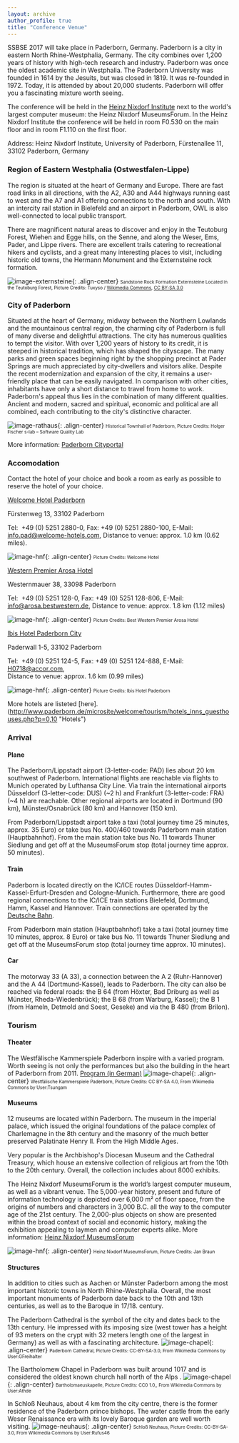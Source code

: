 ```yaml
---
layout: archive
author_profile: true
title: "Conference Venue"
---
```


SSBSE 2017 will take place in Paderborn, Germany. Paderborn is a city in eastern North Rhine-Westphalia, Germany. The city combines over 1,200 years of history with high-tech research and industry. Paderborn was once the oldest academic site in Westphalia. The Paderborn University was founded in 1614 by the Jesuits, but was closed in 1819. It was re-founded in 1972. Today, it is attended by about 20,000 students. Paderborn will offer you a fascinating mixture worth seeing.

The conference will be held in the [Heinz Nixdorf Institute](https://www.hni.uni-paderborn.de/en/headernavigation/contact-us/ "Heinz Nixdorf Institute") next to the world's largest computer museum: the Heinz Nixdorf MuseumsForum. 
In the  Heinz Nixdorf Institute the conference will be held in room F0.530 on the main floor and in room F1.110 on the first floor. 

Address: 
Heinz Nixdorf Institute, 
University of Paderborn, 
Fürstenallee 11, 
33102 Paderborn, 
Germany
				

### Region of Eastern Westphalia (Ostwestfalen-Lippe)

The region is situated at the heart of Germany and Europe. There are fast road links in all directions, with the A2, A30 and A44 highways running east to west and the A7 and A1 offering connections to the north and south. With an intercity rail station in Bielefeld and an airport in Paderborn, OWL is also well-connected to local public transport.

There are magnificent natural areas to discover and enjoy in the Teutoburg Forest, Wiehen and Egge hills, on the Senne, and along the Weser, Ems, Pader, and Lippe rivers. There are excellent trails catering to recreational hikers and cyclists, and a great many interesting places to visit, including historic old towns, the Hermann Monument and the Externsteine rock formation.

![image-externsteine](/images/venue/externsteine.png){: .align-center}
<span style="font-size: 10px">Sandstone Rock Formation Externsteine Located in the Teutoburg Forest, Picture Credits: Tuxyso / [Wikimedia Commons](http://https://commons.wikimedia.org/wiki/Main_Page "Wikimedia Commons"), [CC BY-SA 3.0](http://creativecommons.org/licenses/by-sa/3.0 "CC BY-SA 3.0")</span>

### City of Paderborn

Situated at the heart of Germany, midway between the Northern Lowlands and the mountainous central region, the charming city of Paderborn is full of many diverse and delightful attractions. The city has numerous qualities to tempt the visitor. With over 1,200 years of history to its credit, it is steeped in historical tradition, which has shaped the cityscape. The many parks and green spaces beginning right by the shopping precinct at Pader Springs are much appreciated by city-dwellers and visitors alike. Despite the recent modernization and expansion of the city, it remains a user-friendly place that can be easily navigated. In comparison with other cities, inhabitants have only a short distance to travel from home to work. Paderborn's appeal thus lies in the combination of many different qualities. Ancient and modern, sacred and spiritual, economic and political are all combined, each contributing to the city's distinctive character.

![image-rathaus](/images/venue/Rathaus_sm_(holger_fischer).jpg){: .align-center}
<span style="font-size: 10px">Historical Townhall of Paderborn, Picture Credits: Holger Fischer s-lab – Software Quality Lab</span>

More information: [Paderborn Cityportal](http://www.paderborn.de/microsite/welcome/index.php "Paderborn Cityportal")

### Accomodation 
Contact the hotel of your choice and book a room as early as possible to reserve the hotel of your choice.


[Welcome Hotel Paderborn](http://www.welcome-hotels.com/en/welcomehotel-paderborn/info/ "Welcome Hotel Paderborn")

Fürstenweg 13, 
33102 Paderborn

Tel:&nbsp;&nbsp;+49 (0) 5251 2880-0, 
Fax: +49 (0) 5251 2880-100, 
E-Mail: <a href="mailto:info.pad@welcome-hotels.com">info.pad@welcome-hotels.com</a>, 
Distance to venue: approx. 1.0 km (0.62 miles).

![image-hnf](/images/venue/hotel_welcome.jpg){: .align-center}
<span style="font-size: 10px">Picture Credits: Welcome Hotel  </span>



[Western Premier Arosa Hotel](http://book.bestwestern.com/bestwestern/DE/Paderborn-hotels/BEST-WESTERN-PREMIER-Arosa-Hotel/Hotel-Overview.do?propertyCode=95010&disablenav=true&suppressSSLPopup=true&sob=A105&language=en_US "Western Premier Arosa Hotel")

Westernmauer 38,
33098 Paderborn

Tel:&nbsp;&nbsp;+49 (0) 5251 128-0, 
Fax: +49 (0) 5251 128-806, 
E-Mail: <a href="mailto: info@arosa.bestwestern.de"> info@arosa.bestwestern.de</a>, 
Distance to venue: approx. 1.8 km (1.12 miles)

![image-hnf](/images/venue/hotel_arosa.jpg){: .align-center}
<span style="font-size: 10px">Picture Credits: Best Western Premier Arosa Hotel  </span>


[Ibis Hotel Paderborn City](http://www.ibis.com/gb/hotel-0718-ibis-paderborn-city/index.shtml "Ibis Hotel Paderborn")

Paderwall 1-5,
33102 Paderborn

Tel:&nbsp;&nbsp;+49 (0) 5251 124-5,
Fax: +49 (0) 5251 124-888,
E-Mail: <a href="mailto: H0718@accor.com"> H0718@accor.com</a>,				
Distance to venue: approx. 1.6 km (0.99 miles)

![image-hnf](/images/venue/hotel_ibis.jpg){: .align-center}
<span style="font-size: 10px">Picture Credits: Ibis Hotel Paderborn  </span>

More hotels are listeted [here].(http://www.paderborn.de/microsite/welcome/tourism/hotels_inns_guesthouses.php?p=0,10 "Hotels")

### Arrival

#### Plane  
The Paderborn/Lippstadt airport (3-letter-code: PAD) lies about 20 km southwest of Paderborn. 
International flights are reachable via flights to Munich operated by Lufthansa City Line. Via train the international airports  Düsseldorf (3-letter-code: DUS) (~2 h) and   Frankfurt (3-letter-code: FRA) (~4 h) are reachable. 
Other regional airports are located in Dortmund (90 km), Münster/Osnabrück (80 km) and Hannover (150 km). 

From Paderborn/Lippstadt airport take a taxi (total journey time 25 minutes, approx. 35 Euro) or take bus No. 400/460 towards Paderborn main station (Hauptbahnhof). From the main station take bus No. 11 towards Thuner Siedlung and get off at the MuseumsForum stop (total journey time approx. 50 minutes).

#### Train 
Paderborn is located directly on the IC/ICE routes Düsseldorf-Hamm-Kassel-Erfurt-Dresden and Cologne-Munich. Furthermore, there are good regional connections to the IC/ICE train stations Bielefeld, Dortmund, Hamm, Kassel and Hannover.
Train connections are operated by the [Deutsche Bahn](https://www.bahn.de/p_en/view/ "Deutsche Bahn").

From Paderborn main station (Hauptbahnhof) take a taxi (total journey time 10 minutes, approx. 8 Euro) or take bus No. 11 towards Thuner Siedlung and get off at the MuseumsForum stop (total journey time approx. 10 minutes).

#### Car 
The motorway 33 (A 33), a connection between the A 2 (Ruhr-Hannover) and the A 44 (Dortmund-Kassel), leads to Paderborn. The city can also be reached via federal roads: the B 64 (from Höxter, Bad Driburg as well as Münster, Rheda-Wiedenbrück); the B 68 (from Warburg, Kassel); the B 1 (from Hameln, Detmold and Soest, Geseke) and via the B 480 (from Brilon).

### Tourism 

#### Theater 

The Westfälische Kammerspiele Paderborn inspire with a varied program. Worth seeing is not only the performances but also the  building in the heart of Paderborn from 2011. [Program (in German)](http://www.theater-paderborn.de/final/html/programm_spielplan.php "Program")
![image-chapel](/images/venue/Theater.jpg){: .align-center}
<span style="font-size: 10px">Westfälische Kammerspiele Paderborn, Picture Credits:  CC BY-SA 4.0, From Wikimedia Commons by User:Tsungam  </span>



#### Museums
12 museums are located within Paderborn.
The museum in the imperial palace, which issued the original foundations of the palace complex of Charlemagne in the 8th century and the masonry of the much better preserved Palatinate Henry II. From the High Middle Ages.

Very popular is the Archbishop's Diocesan Museum and the Cathedral Treasury, which house an extensive collection of religious art from the 10th to the 20th century. Overall, the collection includes about 8000 exhibits.

The Heinz Nixdorf MuseumsForum is the world’s largest computer museum, as well as a vibrant venue. The 5,000-year history, present and future of information technology is depicted over 6,000 m² of floor space, from the origins of numbers and characters in 3,000 B.C. all the way to the computer age of the 21st century. The 2,000-plus objects on show are presented within the broad context of social and economic history, making the exhibition appealing to laymen and computer experts alike.
More information: [Heinz Nixdorf MuseumsForum](http://www.hnf.de/en/home.html "Heinz Nixdorf MuseumsForum")

![image-hnf](/images/venue/HNF-Aussenansicht_sm.jpg){: .align-center}
<span style="font-size: 10px">Heinz Nixdorf MuseumsForum, Picture Credits: Jan Braun  </span>

#### Structures 

In addition to cities such as Aachen or Münster Paderborn among the most important historic towns in North Rhine-Westphalia. Overall, the most important monuments of Paderborn date back to  the 10th and 13th centuries, as well as to the Baroque in 17/18. century.

The Paderborn Cathedral is the symbol of the city and dates back to the 13th century. He impressed with its 
imposing size (west tower has a height of 93 meters on the crypt with 32 meters length one of the largest in Germany) as well as with a fascinating architecture.
![image-chapel](/images/venue/Paderborn_Dom_Westturm_835.jpg){: .align-center}
<span style="font-size: 10px">Paderborn Cathedral, Picture Credits:  CC-BY-SA-3.0, From Wikimedia Commons by User:GFreihalter  </span>

The Bartholomew Chapel in Paderborn was built around 1017 and is considered the oldest known church hall north of the Alps .
![image-chapel](/images/venue/Bartholomaeuskapelle.JPG){: .align-center}
<span style="font-size: 10px">Bartholomaeuskapelle, Picture Credits:  CC0 1.0,, From Wikimedia Commons by User:Athde  </span>


In Schloß Neuhaus, about 4 km from the city centre, there is the former residence of the Paderborn prince bishops. The water castle from the early Weser Renaissance era with its lovely Baroque garden are well worth visiting.
![image-neuhaus](/images/venue/neuhaus.jpg){: .align-center}
<span style="font-size: 10px">Schloß Neuhaus, Picture Credits: CC-BY-SA-3.0, From Wikimedia Commons by User:Rufus46  </span>